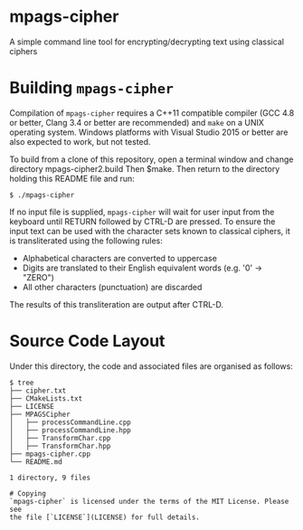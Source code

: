 # mpags-cipher
A simple command line tool for encrypting/decrypting text using classical ciphers

# Building `mpags-cipher`
Compilation of `mpags-cipher` requires a  C++11 compatible compiler
(GCC 4.8 or better, Clang 3.4 or better are recommended) and `make`
on a UNIX operating system.
Windows platforms with Visual Studio 2015 or better are also expected to
work, but not tested.

To build from a clone of this repository, open a terminal window
and change directory mpags-cipher2.build Then $make. Then return to the directory holding this README file and run:
```
$ ./mpags-cipher
```

If no input file is supplied, `mpags-cipher` will wait for user input
from the keyboard until RETURN followed by CTRL-D are pressed.
To ensure the input text can be used with the character sets known to
classical ciphers, it is transliterated using the following rules:

- Alphabetical characters are converted to uppercase
- Digits are translated to their English equivalent words (e.g. '0' -> "ZERO")
- All other characters (punctuation) are discarded

The results of this transliteration are output after CTRL-D.


# Source Code Layout
Under this directory, the code and associated files are organised as
follows:

```
$ tree
├── cipher.txt
├── CMakeLists.txt
├── LICENSE
├── MPAGSCipher
│   ├── processCommandLine.cpp
│   ├── processCommandLine.hpp
│   ├── TransformChar.cpp
│   ├── TransformChar.hpp
├── mpags-cipher.cpp
└── README.md

1 directory, 9 files

# Copying
`mpags-cipher` is licensed under the terms of the MIT License. Please see
the file [`LICENSE`](LICENSE) for full details.
